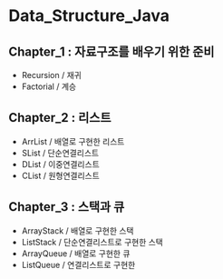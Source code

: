 # Data_Structure_Java

## Chapter_1 : 자료구조를 배우기 위한 준비

* Recursion / 재귀
* Factorial / 계승

## Chapter_2 : 리스트

* ArrList / 배열로 구현한 리스트
* SList / 단순연결리스트
* DList / 이중연결리스트
* CList / 원형연결리스트

## Chapter_3 : 스택과 큐

* ArrayStack / 배열로 구현한 스택
* ListStack / 단순연결리스트로 구현한 스택
* ArrayQueue / 배열로 구현한 큐
* ListQueue / 연결리스트로 구현한 
